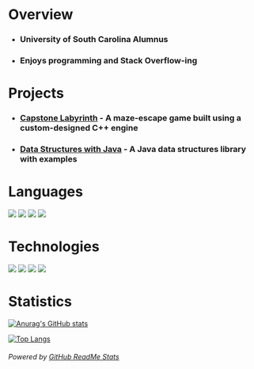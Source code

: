 <!--
**SamDunny/SamDunny** is a ✨ _special_ ✨ repository because its `README.md` (this file) appears on your GitHub profile.

Here are some ideas to get you started:

- 🔭 I’m currently working on ...
- 🌱 I’m currently learning ...
- 👯 I’m looking to collaborate on ...
- 🤔 I’m looking for help with ...
- 💬 Ask me about ...
- 📫 How to reach me: ...
- 😄 Pronouns: ...
- ⚡ Fun fact: ...
-->

# Overview  
* ### University of South Carolina Alumnus
* ### Enjoys programming and Stack Overflow-ing

# Projects
* ### [Capstone Labyrinth](https://github.com/SCCapstone/Capstone-Labyrinth) - A maze-escape game built using a custom-designed C++ engine
* ### [Data Structures with Java](https://github.com/SamDunny/Java_DataStructures) - A Java data structures library with examples

# Languages
[![](https://img.shields.io/badge/%20-C%2B%2B-brightgreen?style=for-the-badge&logo=c%2B%2B&logoColor=white)](https://www.cplusplus.com) 
[![](https://img.shields.io/badge/%20-Java%20-red?style=for-the-badge&logo=java&logoColor=white)](https://www.java.com) 
[![](https://img.shields.io/badge/%20-Python%20-yellow?style=for-the-badge&logo=python&logoColor=white)](https://www.python.org/)
[![](https://img.shields.io/badge/%20-VHDL-success?style=for-the-badge)](https://en.wikipedia.org/wiki/VHDL)

# Technologies
[![](https://img.shields.io/badge/%20-Eclipse-orange?style=for-the-badge&logo=eclipse)](https://www.eclipse.org/ide/)
[![](https://img.shields.io/badge/%20-Visual%20Studio%20Code-blue?style=for-the-badge&logo=visual-studio-code)](https://code.visualstudio.com/)
[![](https://img.shields.io/badge/%20-Visual%20Studio-blueviolet?style=for-the-badge&logo=visual-studio)](https://visualstudio.microsoft.com/)
[![](https://img.shields.io/badge/%20-WSL-black?style=for-the-badge&logo=Linux)](https://docs.microsoft.com/en-us/windows/wsl/)


# Statistics
[![Anurag's GitHub stats](https://github-readme-stats.vercel.app/api?username=SamDunny&count_private=true&include_all_commits=true&hide_border=true&layout=compact&show_icons=true&theme=tokyonight&custom_title=Sam's%20GitHub%20Stats)](https://github.com/anuraghazra/github-readme-stats)

[![Top Langs](https://github-readme-stats.vercel.app/api/top-langs/?username=SamDunny&count_private=true&hide_border=true&langs_count=8&layout=compact&show_icons=true&theme=tokyonight)](https://github.com/SamDunny/github-readme-stats)


###### _Powered by [GitHub ReadMe Stats](https://github.com/anuraghazra/github-readme-stats)_
